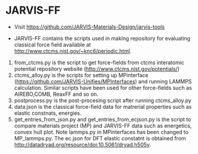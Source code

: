 # JARVIS-FF
- Visit https://github.com/JARVIS-Materials-Design/jarvis-tools

- JARVIS-FF contains the scripts used in making repository for evaluating classical force field available at http://www.ctcms.nist.gov/~knc6/periodic.html.
1) from_ctcms.py is the script to get force-fields from ctcms interatomic potential repository website (http://www.ctcms.nist.gov/potentials/)
2) ctcms_alloy.py is the scripts for setting up MPinterface (https://github.com/JARVIS-Unifies/MPInterfaces) and  running LAMMPS calculation. Similar scripts have been used for other force-fields such as AIREBO,COMB, ReaxFF and so on.
3) postprocess.py is the post-procesing script after running ctcms_alloy.py
4) data.json is the classical force-field data for matrerial properties such as elastic constnats, energies.
5) get_entries_from_json.py and get_entries_from_ecjson.py is the script to compare materials project (MP) and JARVIS-FF data such as energetics, convex hull plot. 
Note lammps.py in MPinterfaces has been changed to MP_lammps.py. The ec.json for DFT elastic constatnt is obtained from http://datadryad.org/resource/doi:10.5061/dryad.h505v.
